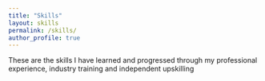 ```yaml
---
title: "Skills"
layout: skills
permalink: /skills/
author_profile: true
---
```


These are the skills I have learned and progressed through my professional experience, industry training and independent upskilling

